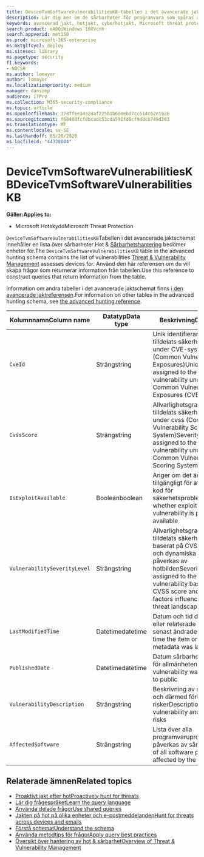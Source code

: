 ```yaml
---
title: DeviceTvmSoftwareVulnerabilitiesKB-tabellen i det avancerade jaktschemat
description: Lär dig mer om de sårbarheter för programvara som spåras av Threat & Vulnerability Management i tabellen DeviceTvmSoftwareVulnerabilitiesKB i det avancerade jaktschemat.
keywords: avancerad jakt, hotjakt, cyberhotjakt, Microsoft threat protection, microsoft 365, mtp, m365, sök, fråga, telemetri, schema, referens, kusto, tabell, kolumn, datatyp, beskrivning, hot & sårbarhetshantering, TVM, enhetshantering, programvara, inventering, sårbarheter, CVE ID, CVSS, DeviceTvmSoftBevulnerabilitiesKB
search.product: eADQiWindows 10XVcnh
search.appverid: met150
ms.prod: microsoft-365-enterprise
ms.mktglfcycl: deploy
ms.sitesec: library
ms.pagetype: security
f1.keywords:
- NOCSH
ms.author: lomayor
author: lomayor
ms.localizationpriority: medium
manager: dansimp
audience: ITPro
ms.collection: M365-security-compliance
ms.topic: article
ms.openlocfilehash: 378ffee34a24af225b1b6deebd7cc514c62e1926
ms.sourcegitcommit: f6840dfcfdbcadc53cda591fd6cf9ddcb749d303
ms.translationtype: MT
ms.contentlocale: sv-SE
ms.lasthandoff: 05/20/2020
ms.locfileid: "44328004"
---
```

# <a name="devicetvmsoftwarevulnerabilitieskb"></a><span data-ttu-id="98083-104">DeviceTvmSoftwareVulnerabilitiesKB</span><span class="sxs-lookup"><span data-stu-id="98083-104">DeviceTvmSoftwareVulnerabilitiesKB</span></span>

<span data-ttu-id="98083-105">**Gäller:**</span><span class="sxs-lookup"><span data-stu-id="98083-105">**Applies to:**</span></span>
- <span data-ttu-id="98083-106">Microsoft Hotskydd</span><span class="sxs-lookup"><span data-stu-id="98083-106">Microsoft Threat Protection</span></span>



<span data-ttu-id="98083-107">`DeviceTvmSoftwareVulnerabilitiesKB`Tabellen i det avancerade jaktschemat innehåller en lista över sårbarheter Hot & [Sårbarhetshantering](https://docs.microsoft.com/windows/security/threat-protection/microsoft-defender-atp/next-gen-threat-and-vuln-mgt) bedömer enheter för.</span><span class="sxs-lookup"><span data-stu-id="98083-107">The `DeviceTvmSoftwareVulnerabilitiesKB` table in the advanced hunting schema contains the list of vulnerabilities [Threat & Vulnerability Management](https://docs.microsoft.com/windows/security/threat-protection/microsoft-defender-atp/next-gen-threat-and-vuln-mgt) assesses devices for.</span></span> <span data-ttu-id="98083-108">Använd den här referensen om du vill skapa frågor som returnerar information från tabellen.</span><span class="sxs-lookup"><span data-stu-id="98083-108">Use this reference to construct queries that return information from the table.</span></span>

<span data-ttu-id="98083-109">Information om andra tabeller i det avancerade jaktschemat finns [i den avancerade jaktreferensen](advanced-hunting-schema-tables.md).</span><span class="sxs-lookup"><span data-stu-id="98083-109">For information on other tables in the advanced hunting schema, see [the advanced hunting reference](advanced-hunting-schema-tables.md).</span></span>

| <span data-ttu-id="98083-110">Kolumnnamn</span><span class="sxs-lookup"><span data-stu-id="98083-110">Column name</span></span> | <span data-ttu-id="98083-111">Datatyp</span><span class="sxs-lookup"><span data-stu-id="98083-111">Data type</span></span> | <span data-ttu-id="98083-112">Beskrivning</span><span class="sxs-lookup"><span data-stu-id="98083-112">Description</span></span> |
|-------------|-----------|-------------|
| `CveId` | <span data-ttu-id="98083-113">Sträng</span><span class="sxs-lookup"><span data-stu-id="98083-113">string</span></span> | <span data-ttu-id="98083-114">Unik identifierare som tilldelats säkerhetsproblemet under CVE-systemet (Common Vulnerabilities and Exposures)</span><span class="sxs-lookup"><span data-stu-id="98083-114">Unique identifier assigned to the security vulnerability under the Common Vulnerabilities and Exposures (CVE) system</span></span> |
| `CvssScore` | <span data-ttu-id="98083-115">Sträng</span><span class="sxs-lookup"><span data-stu-id="98083-115">string</span></span> | <span data-ttu-id="98083-116">Allvarlighetsgrad som tilldelats säkerhetsproblemet under cvss (Common Vulnerability Scoring System)</span><span class="sxs-lookup"><span data-stu-id="98083-116">Severity score assigned to the security vulnerability under th Common Vulnerability Scoring System (CVSS)</span></span> |
| `IsExploitAvailable` | <span data-ttu-id="98083-117">Boolean</span><span class="sxs-lookup"><span data-stu-id="98083-117">boolean</span></span> | <span data-ttu-id="98083-118">Anger om det är allmänt tillgängligt för att utnyttja kod för säkerhetsproblemet</span><span class="sxs-lookup"><span data-stu-id="98083-118">Indicates whether exploit code for the vulnerability is publicly available</span></span> |
| `VulnerabilitySeverityLevel` | <span data-ttu-id="98083-119">Sträng</span><span class="sxs-lookup"><span data-stu-id="98083-119">string</span></span> | <span data-ttu-id="98083-120">Allvarlighetsgrad som tilldelats säkerhetsproblemet baserat på CVSS-poängen och dynamiska faktorer som påverkas av hotbilden</span><span class="sxs-lookup"><span data-stu-id="98083-120">Severity level assigned to the security vulnerability based on the CVSS score and dynamic factors influenced by the threat landscape</span></span> |
| `LastModifiedTime` | <span data-ttu-id="98083-121">Datetime</span><span class="sxs-lookup"><span data-stu-id="98083-121">datetime</span></span> | <span data-ttu-id="98083-122">Datum och tid då objektet eller relaterade metadata senast ändrades</span><span class="sxs-lookup"><span data-stu-id="98083-122">Date and time the item or related metadata was last modified</span></span> |
| `PublishedDate` | <span data-ttu-id="98083-123">Datetime</span><span class="sxs-lookup"><span data-stu-id="98083-123">datetime</span></span> | <span data-ttu-id="98083-124">Datum sårbarhet avslöjades för allmänheten</span><span class="sxs-lookup"><span data-stu-id="98083-124">Date vulnerability was disclosed to public</span></span> |
| `VulnerabilityDescription` | <span data-ttu-id="98083-125">Sträng</span><span class="sxs-lookup"><span data-stu-id="98083-125">string</span></span> | <span data-ttu-id="98083-126">Beskrivning av sårbarhet och därmed förbundna risker</span><span class="sxs-lookup"><span data-stu-id="98083-126">Description of vulnerability and associated risks</span></span> |
| `AffectedSoftware` | <span data-ttu-id="98083-127">Sträng</span><span class="sxs-lookup"><span data-stu-id="98083-127">string</span></span> | <span data-ttu-id="98083-128">Lista över alla programvaruprodukter som påverkas av sårbarheten</span><span class="sxs-lookup"><span data-stu-id="98083-128">List of all software products affected by the vulnerability</span></span> |

## <a name="related-topics"></a><span data-ttu-id="98083-129">Relaterade ämnen</span><span class="sxs-lookup"><span data-stu-id="98083-129">Related topics</span></span>

- [<span data-ttu-id="98083-130">Proaktivt jakt efter hot</span><span class="sxs-lookup"><span data-stu-id="98083-130">Proactively hunt for threats</span></span>](advanced-hunting-overview.md)
- [<span data-ttu-id="98083-131">Lär dig frågespråket</span><span class="sxs-lookup"><span data-stu-id="98083-131">Learn the query language</span></span>](advanced-hunting-query-language.md)
- [<span data-ttu-id="98083-132">Använda delade frågor</span><span class="sxs-lookup"><span data-stu-id="98083-132">Use shared queries</span></span>](advanced-hunting-shared-queries.md)
- [<span data-ttu-id="98083-133">Jakten på hot på olika enheter och e-postmeddelanden</span><span class="sxs-lookup"><span data-stu-id="98083-133">Hunt for threats across devices and emails</span></span>](advanced-hunting-query-emails-devices.md)
- [<span data-ttu-id="98083-134">Förstå schemat</span><span class="sxs-lookup"><span data-stu-id="98083-134">Understand the schema</span></span>](advanced-hunting-schema-tables.md)
- [<span data-ttu-id="98083-135">Använda metodtips för frågor</span><span class="sxs-lookup"><span data-stu-id="98083-135">Apply query best practices</span></span>](advanced-hunting-best-practices.md)
- [<span data-ttu-id="98083-136">Översikt över hantering av hot & sårbarhet</span><span class="sxs-lookup"><span data-stu-id="98083-136">Overview of Threat & Vulnerability Management</span></span>](https://docs.microsoft.com/windows/security/threat-protection/microsoft-defender-atp/next-gen-threat-and-vuln-mgt)
